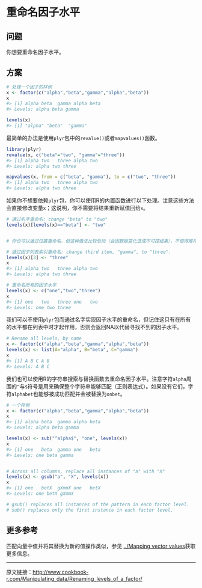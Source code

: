 # 重命名因子水平

## 问题

你想要重命名因子水平。

## 方案

```R
# 处理一个因子的样例
x <- factor(c("alpha","beta","gamma","alpha","beta"))
x
#> [1] alpha beta  gamma alpha beta 
#> Levels: alpha beta gamma

levels(x)
#> [1] "alpha" "beta"  "gamma"
```

最简单的办法是使用`plyr`包中的`revalue()`或者`mapvalues()`函数。

```R
library(plyr)
revalue(x, c("beta"="two", "gamma"="three"))
#> [1] alpha two   three alpha two  
#> Levels: alpha two three

mapvalues(x, from = c("beta", "gamma"), to = c("two", "three"))
#> [1] alpha two   three alpha two  
#> Levels: alpha two three
```

如果你不想要依赖`plyr`包，你可以使用R的内置函数进行以下处理。注意这些方法会直接修改变量`x`；这说明，你不需要将结果重新赋值回给`x`。

```R
# 通过名字重命名: change "beta" to "two"
levels(x)[levels(x)=="beta"] <- "two"


# 你也可以通过位置重命名，但这种做法比较危险（会因数据变化造成不可控结果），不值得推荐

# 通过因子列表索引重命名: change third item, "gamma", to "three".
levels(x)[3] <- "three"
x
#> [1] alpha two   three alpha two  
#> Levels: alpha two three

# 重命名所有的因子水平
levels(x) <- c("one","two","three")
x
#> [1] one   two   three one   two  
#> Levels: one two three
```

我们可以不使用`plyr`包而通过名字实现因子水平的重命名，但记住这只有在所有的水平都在列表中时才起作用，否则会返回NA以代替寻找不到的因子水平。

```R
# Rename all levels, by name
x <- factor(c("alpha","beta","gamma","alpha","beta"))
levels(x) <- list(A="alpha", B="beta", C="gamma")
x
#> [1] A B C A B
#> Levels: A B C
```

我们也可以使用R的字符串搜索与替换函数去重命名因子水平。注意字符`alpha`周围的`^`与`$`符号是用来确保整个字符串能够匹配（正则表达式）。如果没有它们，字符`alphabet`也能够被成功匹配并会被替换为`onbet`。

```R
# 一个样例
x <- factor(c("alpha","beta","gamma","alpha","beta"))
x
#> [1] alpha beta  gamma alpha beta 
#> Levels: alpha beta gamma

levels(x) <- sub("^alpha$", "one", levels(x))
x
#> [1] one   beta  gamma one   beta 
#> Levels: one beta gamma


# Across all columns, replace all instances of "a" with "X"
levels(x) <- gsub("a", "X", levels(x))
x
#> [1] one   betX  gXmmX one   betX 
#> Levels: one betX gXmmX

# gsub() replaces all instances of the pattern in each factor level.
# sub() replaces only the first instance in each factor level.
```

## 更多参考

匹配向量中值并将其替换为新的值操作类似，参见 [../Mapping vector values](http://www.cookbook-r.com/Manipulating_data/Mapping_vector_values)获取更多信息。

------

原文链接：<http://www.cookbook-r.com/Manipulating_data/Renaming_levels_of_a_factor/>